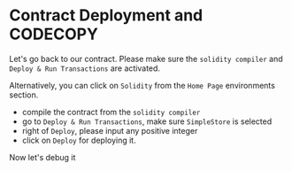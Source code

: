 # Contract Deployment and CODECOPY

Let's go back to our contract.
Please make sure the `solidity compiler` and `Deploy & Run Transactions` are activated.

Alternatively, you can click on `Solidity` from the `Home Page` environments section.

 - compile the contract from the `solidity compiler`
 - go to `Deploy & Run Transactions`, make sure `SimpleStore` is selected
 - right of `Deploy`, please input any positive integer
 - click on `Deploy` for deploying it.

Now let's debug it
